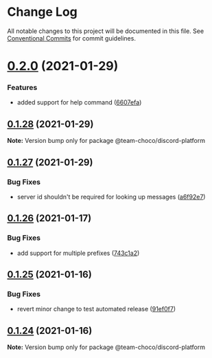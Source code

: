 # Change Log

All notable changes to this project will be documented in this file.
See [Conventional Commits](https://conventionalcommits.org) for commit guidelines.

# [0.2.0](https://github.com/team-choco/core/compare/v0.1.28...v0.2.0) (2021-01-29)


### Features

* added support for help command ([6607efa](https://github.com/team-choco/core/commit/6607efafd4c2d85e89fa595dbbc547111c14efc2))





## [0.1.28](https://github.com/team-choco/core/compare/v0.1.27...v0.1.28) (2021-01-29)

**Note:** Version bump only for package @team-choco/discord-platform





## [0.1.27](https://github.com/team-choco/core/compare/v0.1.26...v0.1.27) (2021-01-29)


### Bug Fixes

* server id shouldn't be required for looking up messages ([a6f92e7](https://github.com/team-choco/core/commit/a6f92e724d836b06ee8e5bc8408f1dde563cfef3))





## [0.1.26](https://github.com/team-choco/core/compare/v0.1.25...v0.1.26) (2021-01-17)


### Bug Fixes

* add support for multiple prefixes ([743c1a2](https://github.com/team-choco/core/commit/743c1a2563b9b56d190fc0756b19958b07fa772e))





## [0.1.25](https://github.com/team-choco/core/compare/v0.1.24...v0.1.25) (2021-01-16)


### Bug Fixes

* revert minor change to test automated release ([91ef0f7](https://github.com/team-choco/core/commit/91ef0f736f1f09a652289662b84694ad66ed24dd))





## [0.1.24](https://github.com/team-choco/core/compare/v0.1.23...v0.1.24) (2021-01-16)

**Note:** Version bump only for package @team-choco/discord-platform
